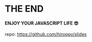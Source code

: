 <!-- background: js -->

# THE END

#### ENJOY YOUR JAVASCRIPT LIFE 😎

repo: https://github.com/hiroppy/slides
